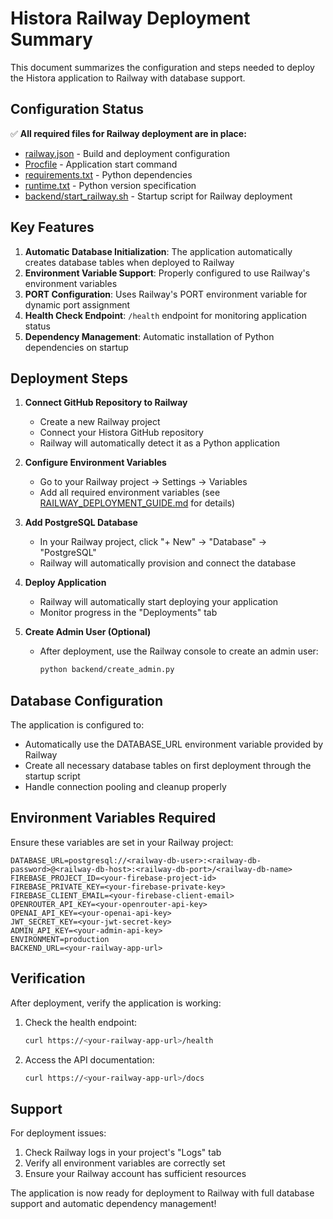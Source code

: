 # Histora Railway Deployment Summary

This document summarizes the configuration and steps needed to deploy the Histora application to Railway with database support.

## Configuration Status

✅ **All required files for Railway deployment are in place:**
- [railway.json](file:///Users/hientranpc/Desktop/Claude/histora/railway.json) - Build and deployment configuration
- [Procfile](file:///Users/hientranpc/Desktop/Claude/histora/Procfile) - Application start command
- [requirements.txt](file:///Users/hientranpc/Desktop/Claude/histora/requirements.txt) - Python dependencies
- [runtime.txt](file:///Users/hientranpc/Desktop/Claude/histora/runtime.txt) - Python version specification
- [backend/start_railway.sh](file:///Users/hientranpc/Desktop/Claude/histora/backend/start_railway.sh) - Startup script for Railway deployment

## Key Features

1. **Automatic Database Initialization**: The application automatically creates database tables when deployed to Railway
2. **Environment Variable Support**: Properly configured to use Railway's environment variables
3. **PORT Configuration**: Uses Railway's PORT environment variable for dynamic port assignment
4. **Health Check Endpoint**: `/health` endpoint for monitoring application status
5. **Dependency Management**: Automatic installation of Python dependencies on startup

## Deployment Steps

1. **Connect GitHub Repository to Railway**
   - Create a new Railway project
   - Connect your Histora GitHub repository
   - Railway will automatically detect it as a Python application

2. **Configure Environment Variables**
   - Go to your Railway project → Settings → Variables
   - Add all required environment variables (see [RAILWAY_DEPLOYMENT_GUIDE.md](file:///Users/hientranpc/Desktop/Claude/histora/RAILWAY_DEPLOYMENT_GUIDE.md) for details)

3. **Add PostgreSQL Database**
   - In your Railway project, click "+ New" → "Database" → "PostgreSQL"
   - Railway will automatically provision and connect the database

4. **Deploy Application**
   - Railway will automatically start deploying your application
   - Monitor progress in the "Deployments" tab

5. **Create Admin User (Optional)**
   - After deployment, use the Railway console to create an admin user:
     ```bash
     python backend/create_admin.py
     ```

## Database Configuration

The application is configured to:
- Automatically use the DATABASE_URL environment variable provided by Railway
- Create all necessary database tables on first deployment through the startup script
- Handle connection pooling and cleanup properly

## Environment Variables Required

Ensure these variables are set in your Railway project:

```
DATABASE_URL=postgresql://<railway-db-user>:<railway-db-password>@<railway-db-host>:<railway-db-port>/<railway-db-name>
FIREBASE_PROJECT_ID=<your-firebase-project-id>
FIREBASE_PRIVATE_KEY=<your-firebase-private-key>
FIREBASE_CLIENT_EMAIL=<your-firebase-client-email>
OPENROUTER_API_KEY=<your-openrouter-api-key>
OPENAI_API_KEY=<your-openai-api-key>
JWT_SECRET_KEY=<your-jwt-secret-key>
ADMIN_API_KEY=<your-admin-api-key>
ENVIRONMENT=production
BACKEND_URL=<your-railway-app-url>
```

## Verification

After deployment, verify the application is working:

1. Check the health endpoint:
   ```bash
   curl https://<your-railway-app-url>/health
   ```

2. Access the API documentation:
   ```bash
   curl https://<your-railway-app-url>/docs
   ```

## Support

For deployment issues:
1. Check Railway logs in your project's "Logs" tab
2. Verify all environment variables are correctly set
3. Ensure your Railway account has sufficient resources

The application is now ready for deployment to Railway with full database support and automatic dependency management!